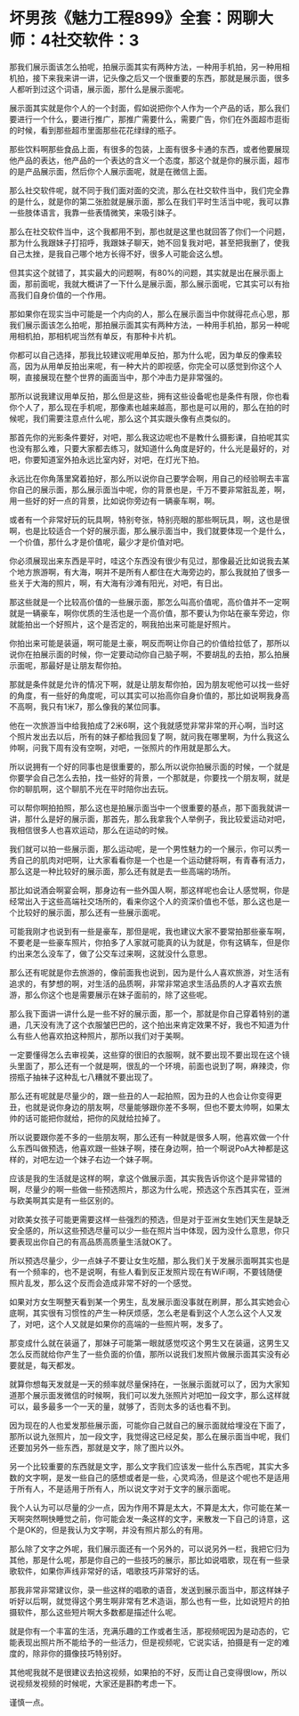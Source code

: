 # 坏男孩《魅力工程899》全套：网聊大师：4社交软件：3

那我们展示面该怎么拍呢，拍展示面其实有两种方法，一种用手机拍，另一种用相机拍，接下来我来讲一讲，记头像之后又一个很重要的东西，那就是展示面，很多人都听到过这个词语，展示面，那什么是展示面呢。

展示面其实就是你个人的一个封面，假如说把你个人作为一个产品的话，那么我们要进行一个什么，要进行推广，那推广需要什么，需要广告，你们在外面超市逛街的时候，看到那些超市里面那些花花绿绿的瓶子。

那些饮料啊那些食品上面，有很多的包装，上面有很多卡通的东西，或者他要展现他产品的表达，他产品的一个表达的含义一个态度，那这个就是你的展示面，超市的是产品展示面，然后你个人展示面呢，就是在微信上面。

那么社交软件呢，就不同于我们面对面的交流，那么在社交软件当中，我们完全靠的是什么，就是你的第二张脸就是展示面，那么在我们平时生活当中呢，我可以靠一些肢体语言，我靠一些表情微笑，来吸引妹子。

那么在社交软件当中，这个我都用不到，那也就是这里也就回答了你们一个问题，那为什么我跟妹子打招呼，我跟妹子聊天，她不回复我对吧，甚至把我删了，使我自己太挫，是我自己哪个地方长得不好，很多人可能会这么想。

但其实这个就错了，其实最大的问题啊，有80%的问题，其实就是出在展示面上面，那前面呢，我就大概讲了一下什么是展示面，那么展示面呢，它其实可以有抬高我们自身价值的一个作用。

那如果你在现实当中可能是一个内向的人，那么在展示面当中你就得花点心思，那我们展示面该怎么拍呢，那拍展示面其实有两种方法，一种用手机拍，那另一种呢用相机拍，那相机呢当然有单反，有那种卡片机。

你都可以自己选择，那我比较建议呢用单反拍，那为什么呢，因为单反的像素较高，因为从用单反拍出来呢，有一种大片的即视感，你完全可以感觉到你这个人啊，直接展现在整个世界的画面当中，那个冲击力是非常强的。

那所以说我建议用单反拍，那么但是这些，拥有这些设备呢也是条件有限，你也看你个人了，那么现在手机呢，那像素也越来越高，那也是可以用的，那么在拍的时候呢，我们需要注意点什么呢，那么这个其实跟头像有点类似的。

那首先你的光影条件要好，对吧，那么我这边呢也不是教什么摄影课，自拍呢其实也没有那么难，只要大家都去练习，就知道什么角度是好的，什么光是最好的，对吧，你要知道室外拍永远比室内好，对吧，在灯光下拍。

永远比在你角落里窝着拍好，那么所以说你自己要学会啊，用自己的经验啊去丰富你自己的展示面，那么展示面当中呢，你的背景也是，千万不要非常脏乱差，啊，用一些好的好一点的背景，比如说你旁边有一辆豪车啊，啊。

或者有一个非常好玩的玩具啊，特别夸张，特别亮眼的那些啊玩具，啊，这也是很啊，也是比较适合一个好的展示面，那么展示面当中，我们就要体现一个是什么，一个价值，那什么才是价值呢，最少才是价值对吧。

你必须展现出来东西是平时，哇这个东西没有很少有见过，那像最近比如说我去某个地方旅游啊，有大海，啊并不是所有人都住在大海旁边的，那么我就拍了很多一些关于大海的照片，啊，有大海有沙滩有阳光，对吧，有日出。

那这些就是一个比较高价值的一些展示面，那怎么叫高价值呢，高价值并不一定啊就是一辆豪车，啊你优质的生活也是一个高价值，那不要认为你站在豪车旁边，你就能拍出一个好照片，这个是否定的，啊我拍出来可能是好照片。

你拍出来可能是装逼，啊可能是土豪，啊反而啊让你自己的价值给拉低了，那所以说你在拍展示面的时候，你一定要动动你自己脑子啊，不要胡乱的去拍，那么拍展示面呢，那最好是让朋友帮你拍。

那就是条件就是允许的情况下啊，就是让朋友帮你拍，因为朋友呢他可以找一些好的角度，有一些好的角度呢，可以其实可以抬高你自身价值的，那比如说啊我身高不高啊，我只有1米7，那么像我的某位同事。

他在一次旅游当中给我拍成了2米6啊，这个我就感觉非常非常的开心啊，当时这个照片发出去以后，所有的妹子都给我回复了啊，就问我在哪里啊，为什么我这么帅啊，问我下周有没有空啊，对吧，一张照片的作用就是那么大。

所以说拥有一个好的同事也是很重要的，那么所以说你拍展示面的时候，一个就是你要学会自己怎么去拍，找一些好的背景，一个那就是，你要找一个朋友啊，就是你的聊肌啊，这个聊肌不光在平时陪你出去玩。

可以帮你啊拍拍照，那么这也是拍展示面当中一个很重要的基点，那下面我就讲一讲，那什么是好的展示面，那首先，那么我拿我个人举例子，我比较爱运动对吧，我相信很多人也喜欢运动，那么在运动的时候。

我们就可以拍一些展示面，那么运动呢，是一个男性魅力的一个展示，你可以秀一秀自己的肌肉对吧啊，让大家看看你是一个也是一个运动健将啊，有青春有活力，那么这是一种比较好的展示面，那么还有就是去一些高端的场所。

那比如说酒会啊宴会啊，那身边有一些外国人啊，那这样呢也会让人感觉啊，你是经常出入于这些高端社交场所的，看来你这个人的资深价值也不低，那么这也是一个比较好的展示面，那么还有一些展示面呢。

可能我刚才也说到有一些是豪车，那但是呢，我也建议大家不要常拍那些豪车啊，不要老是一些豪车照片，你拍多了人家就可能真的认为就是，你有这辆车，但是你约出来怎么没车了，做了公交车过来啊，这就没什么意思。

那么还有呢就是你去旅游的，像前面我也说到，因为是什么人喜欢旅游，对生活有追求的，有梦想的啊，对生活的品质啊，非常非常追求生活品质的人才喜欢去旅游，那么你这个也是需要展示在妹子面前的，除了这些呢。

那么我下面讲一讲什么是一些不好的展示面，那一个，那就是你自己穿着特别的邋遢，几天没有洗了这个衣服皱巴巴的，这个拍出来肯定效果不好，我也不知道为什么有些人他喜欢拍这种照片，那所以我们对于美啊。

一定要懂得怎么去审视美，这些穿的很旧的衣服啊，就不要出现不要出现在这个镜头里面了，那么还有一个就是啊，很乱的一个环境，前面也说到了啊，麻辣烫，你捞瓶子抽袜子这种乱七八糟就不要出现了。

那么还有呢就是尽量少的，跟一些丑的人一起拍照，因为丑的人也会让你变得更丑，也就是说你身边的朋友啊，尽量能够跟你差不多啊，但也不要太帅啊，如果太帅的话可能把你就给，把你的风就给拉掉了。

所以说要跟你差不多的一些朋友啊，那么还有一种就是很多人啊，他喜欢做一个什么东西叫做预选，他喜欢跟一些妹子啊，搂在身边啊，拍一个啊说PoA大神都是这样的，对吧左边一个妹子右边一个妹子啊。

应该是我的生活就是这样的啊，拿这个做展示面，其实我告诉你这个是非常错的啊，尽量少的啊一些做一些预选照片，那这为什么呢，预选这个东西其实在，亚洲与欧美啊其实是有一些区别的。

对欧美女孩子可能更需要这样一些强烈的预选，但是对于亚洲女生她们天生是缺乏安全感的，所以这些预选尽量可以少一些在照片当中体现，因为没什么意思，你只要表现出你自己的有高品质高质量生活就OK了。

所以预选尽量少，少一点妹子不要让女生吃醋，那么我们关于发展示面啊其实也是有一个频率的，也不是说啊，有些人看到反正发照片现在有WiFi啊，不要钱随便照片乱发，那么这个反而会造成非常不好的一个感觉。

如果对方女生啊整天看到某一个男生，乱发展示面没事就在刷屏，那么其实她会心底啊，其实很有习惯性的产生一种厌烦感，怎么老是看到这个人怎么这个人又发了，对吧，这个人又就是如果你的高端的一些照片啊，发多了。

那变成什么就在装逼了，那妹子可能第一眼就感觉哎这个男生又在装逼，这男生又怎么反而就给你产生了一些负面的价值，那所以说我们发照片做展示面其实没有必要就是，每天都发。

就算你想每天发就是一天的频率就尽量保持在，一张展示面就可以了，因为大家知道那个展示面发微信的时候啊，我们可以发九张照片对吧加一段文字，那么这样就可以，最多最多一个一天的量，就够了，否则太多的话也看不到。

因为现在的人也爱发那些展示面，可能你自己就自己的展示面就给埋没在下面了，那所以说九张照片，加一段文字，我觉得这已经足矣，那么在展示面当中呢，我们还要加另外一些东西，那就是文字，除了图片以外。

另一个比较重要的东西就是文字，那么文字我们应该发一些什么东西呢，其实大多数的文字啊，是发一些自己的感想或者是一些，心灵鸡汤，但是这个呢也不是适用于所有人，不是适用于所有人，所以说文字对于文字的展示面呢。

我个人认为可以尽量的少一点，因为作用不算是太大，不算是太大，你可能在某一天啊突然啊快睡觉之前，你可能会发一条这样的文字，来散发一下自己的诗意，这个是OK的，但是我认为文字啊，并没有照片那么的有用。

那么除了文字之外呢，我们展示面还有一个另外的，可以说另外一栏，我把它归为其他，那是什么呢，那是你自己的一些技巧的展示，那比如说唱歌，现在有一些录歌软件，如果你声线非常好的话，唱歌技巧非常好的话。

那我非常非常建议你，录一些这样的唱歌的语音，发送到展示面当中，那这样妹子听好以后啊，就觉得这个男生啊非常有艺术造诣，那么也有一些，比如说短片的拍摄软件，那么这些短片啊大多数都是描述什么呢。

就是你有一个丰富的生活，充满乐趣的工作或者生活，那视频呢因为是动态的，它能表现出照片所不能给予的一些活力，但是视频呢，它说实话，拍摄是有一定的难度的，除非你的摄像技巧特别好。

其他呢我就不是很建议去拍这视频，如果拍的不好，反而让自己变得很low，所以说视频发视频的时候呢，大家还是斟酌考虑一下。

谨慎一点。